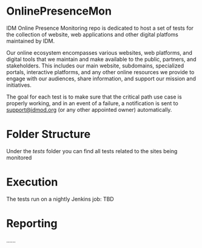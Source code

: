 # OnlinePresenceMon
IDM Online Presence Monitoring repo is dedicated to host a set of tests for the collection of website, web applications and other digital platfoms maintained by IDM.

Our online ecosystem encompasses various websites, web platforms, and digital tools that we maintain and make available to the public, partners, and stakeholders. This includes our main website, subdomains, specialized portals, interactive platforms, and any other online resources we provide to engage with our audiences, share information, and support our mission and initiatives.

The goal for each test is to make sure that the critical path use case is properly working, and in an event of a failure, a notification is sent to  support@idmod.org (or any other appointed owner) automatically.

# Folder Structure
Under the *tests* folder you can find all tests related to the sites being monitored

# Execution
The tests run on a nightly Jenkins job: TBD

# Reporting
 ...... 
